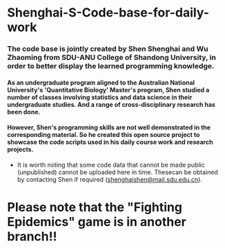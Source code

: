 # Shenghai-S-Code-base-for-daily-work
### The code base is jointly created by Shen Shenghai and Wu Zhaoming from SDU-ANU College of Shandong University, in order to better display the learned programming knowledge.
#### As an undergraduate program aligned to the Australian National University's 'Quantitative Biology' Master's program, Shen studied a number of classes involving statistics and data science in their undergraduate studies. And a range of cross-disciplinary research has been done.
#### However, Shen's programming skills are not well demonstrated in the corresponding material. So he created this open source project to showcase the code scripts used in his daily course work and research projects.
* It is worth noting that some code data that cannot be made public (unpublished) cannot be uploaded here in time. Thesecan be obtained by contacting Shen if required (shenghaishen@mail.sdu.edu.cn).
# Please note that the "Fighting Epidemics" game is in another branch!!
